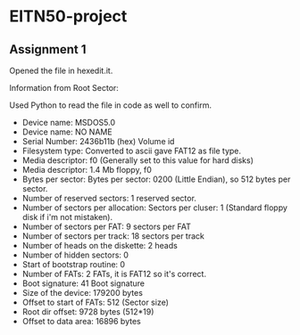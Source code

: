 # EITN50-project

## Assignment 1
Opened the file in hexedit.it. 

Information from Root Sector: 

Used Python to read the file in code as well to confirm. 

- Device name: MSDOS5.0
- Device name: NO NAME
- Serial Number: 2436b11b (hex) Volume id
- Filesystem type: Converted to ascii gave FAT12 as file type. 
- Media descriptor: f0 (Generally set to this value for hard disks)
- Media descriptor: 1.4 Mb floppy, f0
- Bytes per sector: Bytes per sector: 0200 (Little Endian), so 512 bytes per sector. 
- Number of reserved sectors: 1 reserved sector.
- Number of sectors per allocation: Sectors per cluser: 1 (Standard floppy disk if i'm not mistaken).
- Number of sectors per FAT: 9 sectors per FAT
- Number of sectors per track: 18 sectors per track
- Number of heads on the diskette: 2 heads
- Number of hidden sectors: 0 
- Start of bootstrap routine: 0 
- Number of FATs: 2 FATs, it is FAT12 so it's correct. 
- Boot signature: 41 Boot signature
- Size of the device: 179200 bytes
- Offset to start of FATs: 512 (Sector size)
- Root dir offset: 9728 bytes (512*19)
- Offset to data area: 16896 bytes
